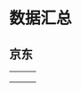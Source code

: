 # 数据汇总

## 京东

|      |      |      |
| :--: | :--: | :--: |
|      |      |      |
|      |      |      |
|      |      |      |

